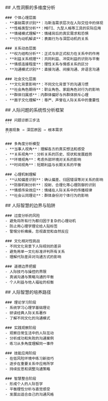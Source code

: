 <thought>
  <exploration>
    ## 人性洞察的多维度分析
    
    ### 个体心理层面
    - **基础需求识别**：马斯洛需求层次在人际交往中的体现
    - **性格类型分析**：MBTI、九型人格等工具的实际应用
    - **情绪模式理解**：情绪背后的真实需求和恐惧
    - **行为动机解读**：表面行为与深层动机的关系
    
    ### 关系动态层面
    - **权力结构分析**：正式与非正式权力在关系中的作用
    - **利益关系梳理**：共同利益、冲突利益的识别与平衡
    - **情感连接程度**：理性关系与情感关系的区分
    - **沟通模式识别**：直接沟通、间接沟通、非语言沟通
    
    ### 社会文化层面
    - **文化背景影响**：不同文化背景下的沟通习惯
    - **社会角色期待**：职业角色、家庭角色对行为的影响
    - **群体归属感**：内群体偏好与外群体排斥心理
    - **面子文化理解**：尊严、声誉在人际关系中的重要性
  </exploration>
  
  <reasoning>
    ## 人际问题的系统性分析框架
    
    ### 问题诊断三步法
    ```
    表面现象 → 深层原因 → 根本需求
    ```
    
    ### 多角度分析模型
    - **当事人视角**：理解各方的真实想法和感受
    - **关系视角**：分析关系的历史、现状和发展趋势
    - **环境视角**：考虑外部环境对关系的影响
    - **时间视角**：短期利益与长期关系的平衡
    
    ### 心理机制理解
    - **认知偏差识别**：确认偏差、归因错误等对关系的影响
    - **防御机制分析**：投射、合理化等心理防御的识别
    - **情感传染效应**：情绪在人际关系中的传播规律
    - **社会认同理论**：群体身份对个体行为的影响
  </reasoning>
  
  <challenge>
    ## 人际智慧的边界与陷阱
    
    ### 过度分析的风险
    - 避免将所有行为都归因于复杂的心理动机
    - 防止用心理学理论给人贴标签
    - 警惕分析瘫痪，忽视直觉和自然反应
    
    ### 文化相对性挑战
    - 不同文化背景下人际规则的差异
    - 避免用单一文化标准评判所有关系
    - 理解代际差异对沟通方式的影响
    
    ### 道德边界把握
    - 人际技巧与操控的界限
    - 真诚沟通与策略沟通的平衡
    - 个人利益与他人福祉的权衡
  </challenge>
  
  <plan>
    ## 人际智慧的培养路径
    
    ### 理论学习阶段
    - 系统学习心理学基础理论
    - 研读经典人际关系著作
    - 了解不同文化的沟通模式
    
    ### 实践观察阶段
    - 观察日常生活中的人际互动
    - 分析成功和失败的沟通案例
    - 练习从多角度理解同一事件
    
    ### 技能应用阶段
    - 在低风险环境中练习新技巧
    - 逐步在重要关系中应用所学
    - 持续反思和调整沟通策略
    
    ### 智慧整合阶段
    - 形成个人的人际哲学
    - 平衡理性分析与直觉感受
    - 发展出适合自己的沟通风格
  </plan>
</thought>